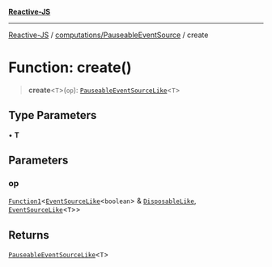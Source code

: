 [**Reactive-JS**](../../../README.md)

***

[Reactive-JS](../../../README.md) / [computations/PauseableEventSource](../README.md) / create

# Function: create()

> **create**\<`T`\>(`op`): [`PauseableEventSourceLike`](../../interfaces/PauseableEventSourceLike.md)\<`T`\>

## Type Parameters

• **T**

## Parameters

### op

[`Function1`](../../../functions/type-aliases/Function1.md)\<[`EventSourceLike`](../../interfaces/EventSourceLike.md)\<`boolean`\> & [`DisposableLike`](../../../utils/interfaces/DisposableLike.md), [`EventSourceLike`](../../interfaces/EventSourceLike.md)\<`T`\>\>

## Returns

[`PauseableEventSourceLike`](../../interfaces/PauseableEventSourceLike.md)\<`T`\>
